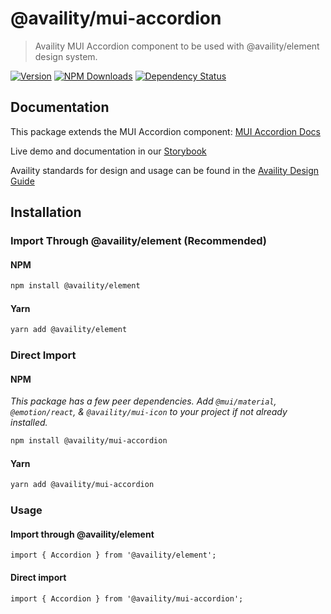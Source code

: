 # @availity/mui-accordion

> Availity MUI Accordion component to be used with @availity/element design system.

[![Version](https://img.shields.io/npm/v/@availity/mui-accordion.svg?style=for-the-badge)](https://www.npmjs.com/package/@availity/mui-accordion)
[![NPM Downloads](https://img.shields.io/npm/dt/@availity/mui-accordion.svg?style=for-the-badge)](https://www.npmjs.com/package/@availity/mui-accordion)
[![Dependency Status](https://img.shields.io/librariesio/release/npm/@availity/mui-accordion?style=for-the-badge)](https://github.com/Availity/element/blob/main/packages/mui-accordion/package.json)

## Documentation

This package extends the MUI Accordion component: [MUI Accordion Docs](https://mui.com/components/accordion/)

Live demo and documentation in our [Storybook](https://availity.github.io/element/?path=/docs/components-accordion-introduction--docs)

Availity standards for design and usage can be found in the [Availity Design Guide](https://zeroheight.com/2e36e50c7)

## Installation

### Import Through @availity/element (Recommended)

#### NPM

```bash
npm install @availity/element
```

#### Yarn

```bash
yarn add @availity/element
```

### Direct Import

#### NPM

_This package has a few peer dependencies. Add `@mui/material`, `@emotion/react`, & `@availity/mui-icon` to your project if not already installed._

```bash
npm install @availity/mui-accordion
```

#### Yarn

```bash
yarn add @availity/mui-accordion
```

### Usage

#### Import through @availity/element

```tsx
import { Accordion } from '@availity/element';
```

#### Direct import

```tsx
import { Accordion } from '@availity/mui-accordion';
```
